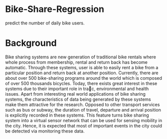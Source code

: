 # Bike-Share-Regression
predict the number of daily bike users.
# Background
Bike sharing systems are new generation of traditional bike rentals where whole process from membership,
rental and return back has become automatic. Through these systems, user is able to easily rent a bike from
a particular position and return back at another position. Currently, there are about over 500 bike-sharing
programs around the world which is composed of over 500 thousands bicycles. Today, there exists great
interest in these systems due to their important role in trac, environmental and health issues.
Apart from interesting real world applications of bike sharing systems, the characteristics of data being
generated by these systems make them attractive for the research. Opposed to other transport services
such as bus or subway, the duration of travel, departure and arrival position is explicitly recorded in these
systems. This feature turns bike sharing system into a virtual sensor network that can be used for sensing
mobility in the city. Hence, it is expected that most of important events in the city could be detected via
monitoring these data.
